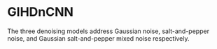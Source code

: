 # GIHDnCNN
The three denoising models address Gaussian noise, salt-and-pepper noise, and Gaussian salt-and-pepper mixed noise respectively.
